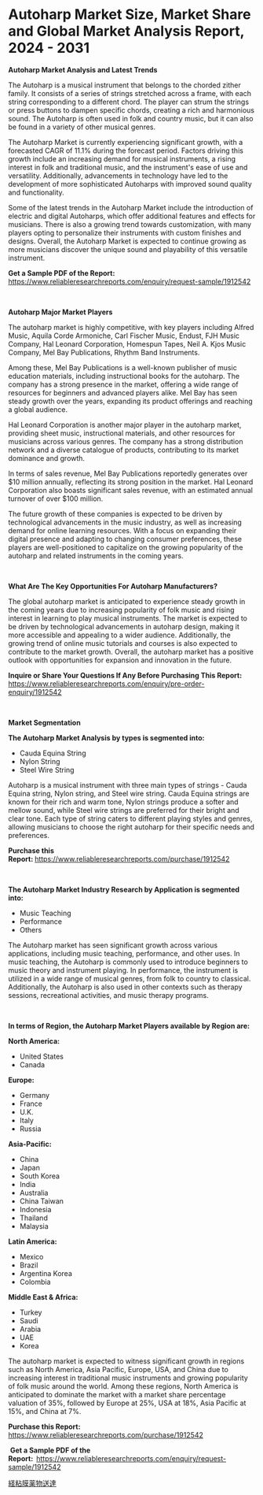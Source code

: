 <p><h1>Autoharp Market Size, Market Share and Global Market Analysis Report, 2024 - 2031</h1></p><p><strong>Autoharp Market Analysis and Latest Trends</strong></p>
<p><p>The Autoharp is a musical instrument that belongs to the chorded zither family. It consists of a series of strings stretched across a frame, with each string corresponding to a different chord. The player can strum the strings or press buttons to dampen specific chords, creating a rich and harmonious sound. The Autoharp is often used in folk and country music, but it can also be found in a variety of other musical genres.</p><p>The Autoharp Market is currently experiencing significant growth, with a forecasted CAGR of 11.1% during the forecast period. Factors driving this growth include an increasing demand for musical instruments, a rising interest in folk and traditional music, and the instrument's ease of use and versatility. Additionally, advancements in technology have led to the development of more sophisticated Autoharps with improved sound quality and functionality.</p><p>Some of the latest trends in the Autoharp Market include the introduction of electric and digital Autoharps, which offer additional features and effects for musicians. There is also a growing trend towards customization, with many players opting to personalize their instruments with custom finishes and designs. Overall, the Autoharp Market is expected to continue growing as more musicians discover the unique sound and playability of this versatile instrument.</p></p>
<p><strong>Get a Sample PDF of the Report:&nbsp;</strong> <a href="https://www.reliableresearchreports.com/enquiry/request-sample/1912542">https://www.reliableresearchreports.com/enquiry/request-sample/1912542</a></p>
<p>&nbsp;</p>
<p><strong>Autoharp Major Market Players</strong></p>
<p><p>The autoharp market is highly competitive, with key players including Alfred Music, Aquila Corde Armoniche, Carl Fischer Music, Endust, FJH Music Company, Hal Leonard Corporation, Homespun Tapes, Neil A. Kjos Music Company, Mel Bay Publications, Rhythm Band Instruments.</p><p>Among these, Mel Bay Publications is a well-known publisher of music education materials, including instructional books for the autoharp. The company has a strong presence in the market, offering a wide range of resources for beginners and advanced players alike. Mel Bay has seen steady growth over the years, expanding its product offerings and reaching a global audience.</p><p>Hal Leonard Corporation is another major player in the autoharp market, providing sheet music, instructional materials, and other resources for musicians across various genres. The company has a strong distribution network and a diverse catalogue of products, contributing to its market dominance and growth.</p><p>In terms of sales revenue, Mel Bay Publications reportedly generates over $10 million annually, reflecting its strong position in the market. Hal Leonard Corporation also boasts significant sales revenue, with an estimated annual turnover of over $100 million.</p><p>The future growth of these companies is expected to be driven by technological advancements in the music industry, as well as increasing demand for online learning resources. With a focus on expanding their digital presence and adapting to changing consumer preferences, these players are well-positioned to capitalize on the growing popularity of the autoharp and related instruments in the coming years.</p></p>
<p>&nbsp;</p>
<p><strong>What Are The Key Opportunities For Autoharp Manufacturers?</strong></p>
<p><p>The global autoharp market is anticipated to experience steady growth in the coming years due to increasing popularity of folk music and rising interest in learning to play musical instruments. The market is expected to be driven by technological advancements in autoharp design, making it more accessible and appealing to a wider audience. Additionally, the growing trend of online music tutorials and courses is also expected to contribute to the market growth. Overall, the autoharp market has a positive outlook with opportunities for expansion and innovation in the future.</p></p>
<p><strong>Inquire or Share Your Questions If Any Before Purchasing This Report:</strong> <a href="https://www.reliableresearchreports.com/enquiry/pre-order-enquiry/1912542">https://www.reliableresearchreports.com/enquiry/pre-order-enquiry/1912542</a></p>
<p>&nbsp;</p>
<p><strong>Market Segmentation</strong></p>
<p><strong>The Autoharp Market Analysis by types is segmented into:</strong></p>
<p><ul><li>Cauda Equina String</li><li>Nylon String</li><li>Steel Wire String</li></ul></p>
<p><p>Autoharp is a musical instrument with three main types of strings - Cauda Equina string, Nylon string, and Steel wire string. Cauda Equina strings are known for their rich and warm tone, Nylon strings produce a softer and mellow sound, while Steel wire strings are preferred for their bright and clear tone. Each type of string caters to different playing styles and genres, allowing musicians to choose the right autoharp for their specific needs and preferences.</p></p>
<p><strong>Purchase this Report:&nbsp;</strong><a href="https://www.reliableresearchreports.com/purchase/1912542">https://www.reliableresearchreports.com/purchase/1912542</a></p>
<p>&nbsp;</p>
<p><strong>The Autoharp Market Industry Research by Application is segmented into:</strong></p>
<p><ul><li>Music Teaching</li><li>Performance</li><li>Others</li></ul></p>
<p><p>The Autoharp market has seen significant growth across various applications, including music teaching, performance, and other uses. In music teaching, the Autoharp is commonly used to introduce beginners to music theory and instrument playing. In performance, the instrument is utilized in a wide range of musical genres, from folk to country to classical. Additionally, the Autoharp is also used in other contexts such as therapy sessions, recreational activities, and music therapy programs.</p></p>
<p>&nbsp;</p>
<p><strong>In terms of Region, the Autoharp Market Players available by Region are:</strong></p>
<p>
    <p> <strong> North America: </strong>
        <ul>
            <li>United States</li>
            <li>Canada</li>
        </ul>
        </p> 
    <p> <strong> Europe: </strong>
        <ul>
            <li>Germany</li>
            <li>France</li>
            <li>U.K.</li>
            <li>Italy</li>
            <li>Russia</li>
        </ul>
        </p> 
    <p> <strong> Asia-Pacific: </strong>
        <ul>
            <li>China</li>
            <li>Japan</li>
            <li>South Korea</li>
            <li>India</li>
            <li>Australia</li>
            <li>China Taiwan</li>
            <li>Indonesia</li>
            <li>Thailand</li>
            <li>Malaysia</li>
        </ul>
        </p> 
    <p> <strong> Latin America: </strong>
        <ul>
            <li>Mexico</li>
            <li>Brazil</li>
            <li>Argentina Korea</li>
            <li>Colombia</li>
        </ul>
        </p> 
    <p> <strong> Middle East & Africa: </strong>
        <ul>
            <li>Turkey</li>
            <li>Saudi</li>
            <li>Arabia</li>
            <li>UAE</li>
            <li>Korea</li>
        </ul>
    </p>
    </p>
<p><p>The autoharp market is expected to witness significant growth in regions such as North America, Asia Pacific, Europe, USA, and China due to increasing interest in traditional music instruments and growing popularity of folk music around the world. Among these regions, North America is anticipated to dominate the market with a market share percentage valuation of 35%, followed by Europe at 25%, USA at 18%, Asia Pacific at 15%, and China at 7%.</p></p>
<p><strong>Purchase this Report: </strong><a href="https://www.reliableresearchreports.com/purchase/1912542">https://www.reliableresearchreports.com/purchase/1912542</a></p>
<p>&nbsp;<strong>Get a Sample PDF of the Report:&nbsp;&nbsp;</strong><a href="https://www.reliableresearchreports.com/enquiry/request-sample/1912542">https://www.reliableresearchreports.com/enquiry/request-sample/1912542</a></p>
<p><strong></strong></p>
<p><p><a href="https://github.com/lily-u-genius/Market-Research-Report-List-1/blob/main/82394156457.md">経粘膜薬物送達</a></p></p>